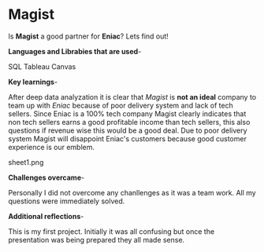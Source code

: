 # Magist
Is **Magist** a good partner for **Eniac**? Lets find out!

**Languages and Librabies that are used**-

SQL
Tableau
Canvas

**Key learnings**-

After deep data analyzation it is clear that _Magist_ is **not an ideal** company to team up with _Eniac_ because of poor delivery system and lack of tech sellers. Since Eniac is a 100% tech company Magist clearly indicates that non tech sellers earns a good profitable income than tech sellers, this also questions if revenue wise this would be a good deal. Due to poor delivery system Magist will disappoint Eniac's customers because good customer experience is our emblem.

sheet1.png

**Challenges overcame**-

Personally I did not overcome any chanllenges as it was a team work. All my questions were immediately solved.

**Additional reflections**-

This is my first project. Initially it was all confusing but once the presentation was being prepared they all made sense.
